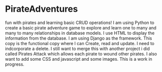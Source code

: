 # PirateAdventures
fun with pirates and learning basic CRUD operations!
I am using Python to create a basic pirate adventure game to explore and learn
one to many and many to many relationships in database models. I use HTML to display the information from the database. 
I am using Django as the framework. This copy is the functional copy where I can Create, read and update. I need to indcorporate 
a delete. I still want to merge this with another project i did called Pirates Attack which allows each pirate to wound other pirates.
I also want to add some CSS and javascript and some images. This is a work in progress. 
